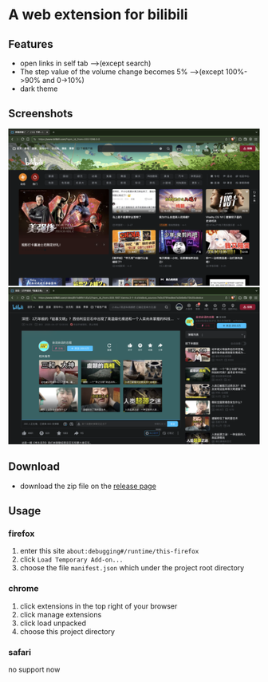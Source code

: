 # A web extension for bilibili

## Features

* open links in self tab -->(except search)
* The step value of the volume change becomes 5% -->(except 100%->90% and 0->10%)
* dark theme

## Screenshots

![front page](1.png "front page")
![video page](2.png "video page")

## Download

* download the zip file on the [release page](https://github.com/Wegt-meoh/bili-web-extension/releases)

## Usage

### firefox

1. enter this site `about:debugging#/runtime/this-firefox`
1. click `Load Temporary Add-on...`
1. choose the file `manifest.json` which under the project root directory

### chrome

1. click extensions in the top right of your browser
1. click manage extensions
1. click load unpacked
1. choose this project directory

### safari

no support now
